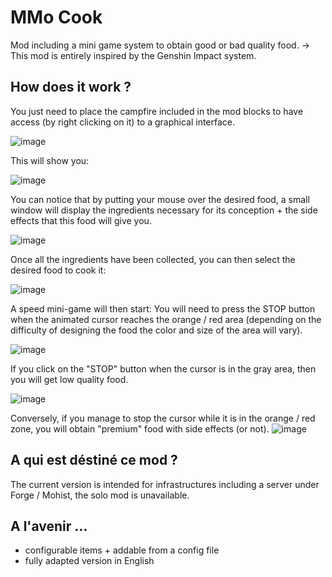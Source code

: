 # MMo Cook

Mod including a mini game system to obtain good or bad quality food.
-> This mod is entirely inspired by the Genshin Impact system.

## How does it work ?

You just need to place the campfire included in the mod blocks to have access (by right clicking on it) to a graphical interface.

![image](https://user-images.githubusercontent.com/73279480/148133988-b050dbe8-6285-475b-b373-b4f374a24418.png)

This will show you:

![image](https://user-images.githubusercontent.com/73279480/147995510-6314e3e3-fdd1-4529-ae76-6918ce47cd36.png)

You can notice that by putting your mouse over the desired food, a small window will display the ingredients necessary for its conception + the side effects that this food will give you.

![image](https://user-images.githubusercontent.com/73279480/147995596-cff391d4-a531-4d2b-aa93-77bf5e33593b.png)

Once all the ingredients have been collected, you can then select the desired food to cook it:

![image](https://user-images.githubusercontent.com/73279480/147995658-3e8a5b8d-ed6a-431f-85c5-16349426f280.png)

A speed mini-game will then start:
You will need to press the STOP button when the animated cursor reaches the orange / red area (depending on the difficulty of designing the food the color and size of the area will vary).

![image](https://user-images.githubusercontent.com/73279480/147995700-0b537112-8e99-401c-8d0d-82c0a6d361a7.png)


If you click on the "STOP" button when the cursor is in the gray area, then you will get low quality food.

![image](https://user-images.githubusercontent.com/73279480/147995789-afd76aed-3783-4fd5-96a4-cbbc325a41a6.png)

Conversely, if you manage to stop the cursor while it is in the orange / red zone, you will obtain "premium" food with side effects (or not).
![image](https://user-images.githubusercontent.com/73279480/147996113-839847c9-7bab-4841-9010-b1619c933bb9.png)

## A qui est déstiné ce mod ?

The current version is intended for infrastructures including a server under Forge / Mohist, the solo mod is unavailable.

## A l'avenir ...

- configurable items + addable from a config file
- fully adapted version in English
